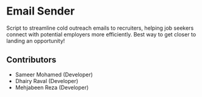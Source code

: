 # Email Sender
Script to streamline cold outreach emails to recruiters, helping job seekers connect with potential employers more efficiently. Best way to get closer to landing an opportunity!

## Contributors
- Sameer Mohamed (Developer)
- Dhairy Raval (Developer)
- Mehjabeen Reza (Developer)
